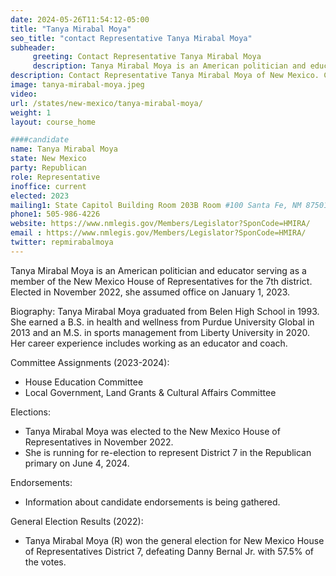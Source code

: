 ```yaml
---
date: 2024-05-26T11:54:12-05:00
title: "Tanya Mirabal Moya"
seo_title: "contact Representative Tanya Mirabal Moya"
subheader:
     greeting: Contact Representative Tanya Mirabal Moya
     description: Tanya Mirabal Moya is an American politician and educator serving as a member of the New Mexico House of Representatives for the 7th district. Elected in November 2022, she assumed office on January 1, 2023.
description: Contact Representative Tanya Mirabal Moya of New Mexico. Contact information for Tanya Mirabal Moya includes email address, phone number, and mailing address.
image: tanya-mirabal-moya.jpeg
video:
url: /states/new-mexico/tanya-mirabal-moya/
weight: 1
layout: course_home

####candidate
name: Tanya Mirabal Moya
state: New Mexico
party: Republican
role: Representative
inoffice: current
elected: 2023
mailing1: State Capitol Building Room 203B Room #100 Santa Fe, NM 87501
phone1: 505-986-4226
website: https://www.nmlegis.gov/Members/Legislator?SponCode=HMIRA/
email : https://www.nmlegis.gov/Members/Legislator?SponCode=HMIRA/
twitter: repmirabalmoya
---
```

Tanya Mirabal Moya is an American politician and educator serving as a member of the New Mexico House of Representatives for the 7th district. Elected in November 2022, she assumed office on January 1, 2023.

Biography:
Tanya Mirabal Moya graduated from Belen High School in 1993. She earned a B.S. in health and wellness from Purdue University Global in 2013 and an M.S. in sports management from Liberty University in 2020. Her career experience includes working as an educator and coach.

Committee Assignments (2023-2024):
- House Education Committee
- Local Government, Land Grants & Cultural Affairs Committee

Elections:
- Tanya Mirabal Moya was elected to the New Mexico House of Representatives in November 2022.
- She is running for re-election to represent District 7 in the Republican primary on June 4, 2024.

Endorsements:
- Information about candidate endorsements is being gathered.

General Election Results (2022):
- Tanya Mirabal Moya (R) won the general election for New Mexico House of Representatives District 7, defeating Danny Bernal Jr. with 57.5% of the votes.



